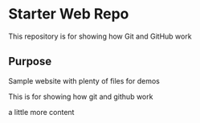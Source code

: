 # Starter Web Repo

This repository is for showing how Git and GitHub work

## Purpose

Sample website with plenty of files for demos

 This is for showing how git and github work
 
 a little more content